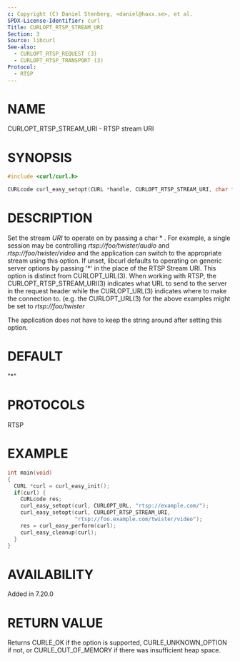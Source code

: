 ```yaml
---
c: Copyright (C) Daniel Stenberg, <daniel@haxx.se>, et al.
SPDX-License-Identifier: curl
Title: CURLOPT_RTSP_STREAM_URI
Section: 3
Source: libcurl
See-also:
  - CURLOPT_RTSP_REQUEST (3)
  - CURLOPT_RTSP_TRANSPORT (3)
Protocol:
  - RTSP
---
```


# NAME

CURLOPT_RTSP_STREAM_URI - RTSP stream URI

# SYNOPSIS

~~~c
#include <curl/curl.h>

CURLcode curl_easy_setopt(CURL *handle, CURLOPT_RTSP_STREAM_URI, char *URI);
~~~

# DESCRIPTION

Set the stream *URI* to operate on by passing a char * . For example, a single
session may be controlling *rtsp://foo/twister/audio* and
*rtsp://foo/twister/video* and the application can switch to the appropriate
stream using this option. If unset, libcurl defaults to operating on generic
server options by passing '*' in the place of the RTSP Stream URI. This option
is distinct from CURLOPT_URL(3). When working with RTSP, the
CURLOPT_RTSP_STREAM_URI(3) indicates what URL to send to the server in the
request header while the CURLOPT_URL(3) indicates where to make the connection
to. (e.g. the CURLOPT_URL(3) for the above examples might be set to
*rtsp://foo/twister*

The application does not have to keep the string around after setting this
option.

# DEFAULT

"*"

# PROTOCOLS

RTSP

# EXAMPLE

~~~c
int main(void)
{
  CURL *curl = curl_easy_init();
  if(curl) {
    CURLcode res;
    curl_easy_setopt(curl, CURLOPT_URL, "rtsp://example.com/");
    curl_easy_setopt(curl, CURLOPT_RTSP_STREAM_URI,
                     "rtsp://foo.example.com/twister/video");
    res = curl_easy_perform(curl);
    curl_easy_cleanup(curl);
  }
}
~~~

# AVAILABILITY

Added in 7.20.0

# RETURN VALUE

Returns CURLE_OK if the option is supported, CURLE_UNKNOWN_OPTION if not, or
CURLE_OUT_OF_MEMORY if there was insufficient heap space.
